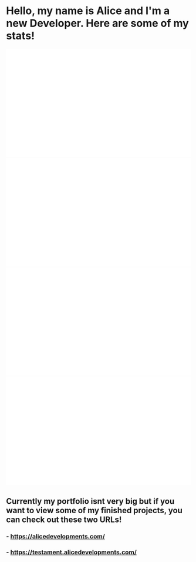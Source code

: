 # Hello, my name is Alice and I'm a new Developer. Here are some of my stats!

![](https://raw.githubusercontent.com/kuromidev/github-stats/master/generated/overview.svg#gh-dark-mode-only)   ![](https://raw.githubusercontent.com/kuromidev/github-stats/master/generated/languages.svg#gh-dark-mode-only)
![](https://raw.githubusercontent.com/kuromidev/github-stats/master/generated/overview.svg#gh-light-mode-only)   ![](https://raw.githubusercontent.com/kuromidev/github-stats/master/generated/languages.svg#gh-light-mode-only)

## Currently my portfolio isnt very big but if you want to view some of my finished projects, you can check out these two URLs!
### - https://alicedevelopments.com/
### - https://testament.alicedevelopments.com/
